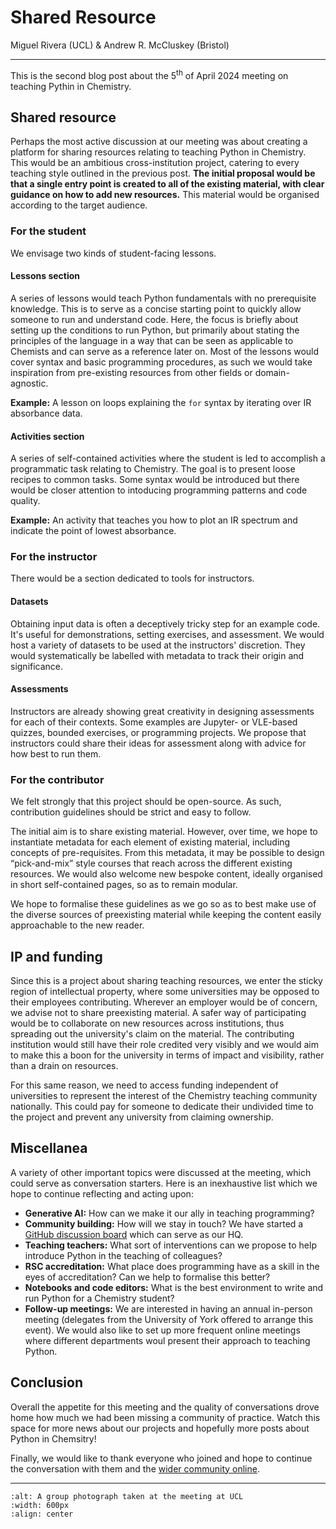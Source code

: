 # Shared Resource

Miguel Rivera (UCL) & Andrew R. McCluskey (Bristol)

<hr>

This is the second blog post about the 5<sup>th</sup> of April 2024 meeting on teaching Pythin in Chemistry.

## Shared resource

Perhaps the most active discussion at our meeting was about creating a platform for sharing resources relating to teaching Python in Chemistry.
This would be an ambitious cross-institution project, catering to every teaching style outlined in the previous post.
**The initial proposal would be that a single entry point is created to all of the existing material, with clear guidance on how to add new resources.**
This material would be organised according to the target audience.

### For the student

We envisage two kinds of student-facing lessons.

#### Lessons section

A series of lessons would teach Python fundamentals with no prerequisite knowledge.
This is to serve as a concise starting point to quickly allow someone to run and understand code.
Here, the focus is briefly about setting up the conditions to run Python, but primarily about stating the principles of the language in a way that can be seen as applicable to Chemists and can serve as a reference later on.
Most of the lessons would cover syntax and basic programming procedures, as such we would take inspiration from pre-existing resources from other fields or domain-agnostic.

**Example:** A lesson on loops explaining the `for` syntax by iterating over IR absorbance data.

#### Activities section

A series of self-contained activities where the student is led to accomplish a programmatic task relating to Chemistry.
The goal is to present loose recipes to common tasks. Some syntax would be introduced but there would be closer attention to intoducing programming patterns and code quality.

**Example:** An activity that teaches you how to plot an IR spectrum and indicate the point of lowest absorbance.

### For the instructor

There would be a section dedicated to tools for instructors.

#### Datasets

Obtaining input data is often a deceptively tricky step for an example code.
It's useful for demonstrations, setting exercises, and assessment.
We would host a variety of datasets to be used at the instructors' discretion.
They would systematically be labelled with metadata to track their origin and significance.

#### Assessments

Instructors are already showing great creativity in designing assessments for each of their contexts.
Some examples are Jupyter- or VLE-based quizzes, bounded exercises, or programming projects.
We propose that instructors could share their ideas for assessment along with advice for how best to run them.

### For the contributor

We felt strongly that this project should be open-source.
As such, contribution guidelines should be strict and easy to follow.

The initial aim is to share existing material.
However, over time, we hope to instantiate metadata for each element of existing material, including concepts of pre-requisites.
From this metadata, it may be possible to design “pick-and-mix” style courses that reach across the different existing resources.
We would also welcome new bespoke content, ideally organised in short self-contained pages, so as to remain modular.

We hope to formalise these guidelines as we go so as to best make use of the diverse sources of preexisting material while keeping the content easily approachable to the new reader.

## IP and funding

Since this is a project about sharing teaching resources, we enter the sticky region of intellectual property, where some universities may be opposed to their employees contributing.
Wherever an employer would be of concern, we advise not to share preexisting material.
A safer way of participating would be to collaborate on new resources across institutions, thus spreading out the university's claim on the material.
The contributing institution would still have their role credited very visibly and we would aim to make this a boon for the university in terms of impact and visibility, rather than a drain on resources.

For this same reason, we need to access funding independent of universities to represent the interest of the Chemistry teaching community nationally.
This could pay for someone to dedicate their undivided time to the project and prevent any university from claiming ownership.

## Miscellanea

A variety of other important topics were discussed at the meeting, which could serve as conversation starters.
Here is an inexhaustive list which we hope to continue reflecting and acting upon:

- **Generative AI:** How can we make it our ally in teaching programming?
- **Community building:** How will we stay in touch?
  We have started a [GitHub discussion board](https://github.com/orgs/pythoninchemistry/discussions) which can serve as our HQ.
- **Teaching teachers:** What sort of interventions can we propose to help introduce Python in the teaching of colleagues?
- **RSC accreditation:** What place does programming have as a skill in the eyes of accreditation? Can we help to formalise this better?
- **Notebooks and code editors:** What is the best environment to write and run Python for a Chemistry student?
- **Follow-up meetings:** We are interested in having an annual in-person meeting (delegates from the University of York offered to arrange this event). 
  We would also like to set up more frequent online meetings where different departments woul present their approach to teaching Python.

## Conclusion

Overall the appetite for this meeting and the quality of conversations drove home how much we had been missing a community of practice.
Watch this space for more news about our projects and hopefully more posts about Python in Chemsitry!

Finally, we would like to thank everyone who joined and hope to continue the conversation with them and the [wider community online](https://github.com/orgs/pythoninchemistry/discussions).

<hr>

```{image} ./assets/img/group-photo.jpeg
:alt: A group photograph taken at the meeting at UCL
:width: 600px
:align: center
```